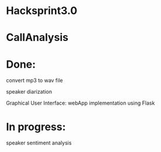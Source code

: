 # Hacksprint3.0
# CallAnalysis

# Done:

convert mp3 to wav file

speaker diarization

Graphical User Interface: webApp implementation using Flask


# In progress:

speaker sentiment analysis 
